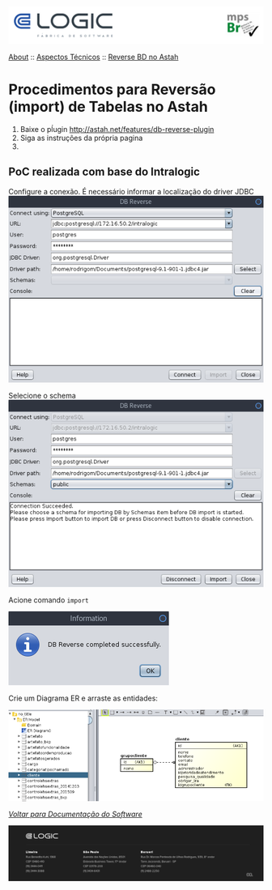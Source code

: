 ![Cabecalho](../../../Index-Anexos/Cabecalho.png)


[About](../../About.md) :: [Aspectos Técnicos](../Aspectos-Tecnicos.md) :: [Reverse BD no Astah](Reverse-DB-Astah.md)

#  Procedimentos para Reversão (import) de Tabelas no Astah

1. Baixe o pĺugin http://astah.net/features/db-reverse-plugin
2. Siga as instruções da própria pagina
3.

## PoC realizada com base do Intralogic

Configure a conexão.
É necessário informar a localização do driver JDBC
![](Reverse-DB-Astah-Anexos/1-Conexao.png)

Selecione o schema
![](Reverse-DB-Astah-Anexos/2-Selecione-Schema.png)

Acione comando `import`

![](Reverse-DB-Astah-Anexos/3-Fim.png)

Crie um Diagrama ER e arraste as entidades:

![](Reverse-DB-Astah-Anexos/4-Diagrama.png)


_[Voltar para Documentação do Software](../../.../Index.md)_


![Rodape](../../../Index-Anexos/Rodape.png)
